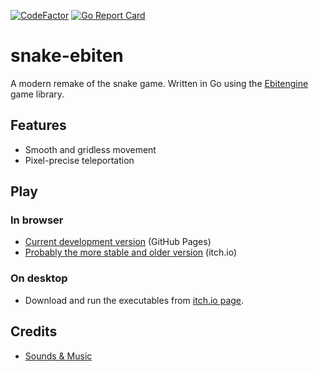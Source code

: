 [![CodeFactor](https://www.codefactor.io/repository/github/anilkonac/snake-ebiten/badge/main)](https://www.codefactor.io/repository/github/anilkonac/snake-ebiten/overview/main)
[![Go Report Card](https://goreportcard.com/badge/github.com/anilkonac/snake-ebiten)](https://goreportcard.com/report/github.com/anilkonac/snake-ebiten)

# snake-ebiten
A modern remake of the snake game. Written in Go using the [Ebitengine](https://ebiten.org/) game library.

## Features
- Smooth and gridless movement
- Pixel-precise teleportation

## Play
### In browser
- [Current development version](https://anilkonac.github.io/snake-ebiten/) (GitHub Pages)
- [Probably the more stable and older version](https://anilkonac.itch.io/ssnake) (itch.io)
### On desktop
- Download and run the executables from [itch.io page](https://anilkonac.itch.io/ssnake).

## Credits
- [Sounds & Music](https://github.com/anilkonac/snake-ebiten/blob/main/resource/audio/Credits.md)
